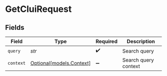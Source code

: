 # GetCluiRequest


## Fields

| Field                                            | Type                                             | Required                                         | Description                                      |
| ------------------------------------------------ | ------------------------------------------------ | ------------------------------------------------ | ------------------------------------------------ |
| `query`                                          | *str*                                            | :heavy_check_mark:                               | Search query                                     |
| `context`                                        | [Optional[models.Context]](../models/context.md) | :heavy_minus_sign:                               | Search query context                             |